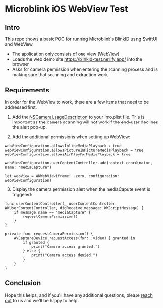 # Microblink iOS WebView Test

## Intro

This repo shows a basic POC for running Microblink's BlinkID using SwiftUI and WebView 

- The application only consists of one view (WebView)
- Loads the web demo site https://blinkid-test.netlify.app/ into the browser
- Asks for camera permission when entering the scanning process and is making sure that scanning and extraction work

## Requirements

In order for the WebView to work, there are a few items that need to be addressed first.

1. Add the [NSCameraUsageDescription](https://developer.apple.com/documentation/bundleresources/information-property-list/nscamerausagedescription) to your Info.plist file. This is important as the camera scanning will not work if the end-user declines the alert pop-up.

2. Add the additional permissions when setting up WebView:
```
webViewConfiguration.allowsInlineMediaPlayback = true
webViewConfiguration.allowsPictureInPictureMediaPlayback = true
webViewConfiguration.allowsAirPlayForMediaPlayback = true
        
webViewConfiguration.userContentController.add(context.coordinator, name: "mediaCapture")
        
let webView = WKWebView(frame: .zero, configuration: webViewConfiguration)
```
3. Display the camera permission alert when the mediaCapute event is triggered:
```
func userContentController(_ userContentController: WKUserContentController, didReceive message: WKScriptMessage) {
    if message.name == "mediaCapture" {
        requestCameraPermission()
    }
}
        
private func requestCameraPermission() {
    AVCaptureDevice.requestAccess(for: .video) { granted in
        if granted {
            print("Camera access granted.")
        } else {
            print("Camera access denied.")
        }
    }
}
```

## Conclusion
Hope this helps, and if you'll have any additional questions, please [reach out](https://microblink.com/contact-us/) to us and we'll be happy to help.
